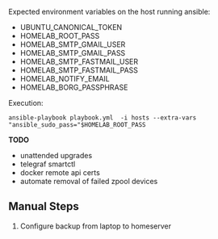 Expected environment variables on the host running ansible:
- UBUNTU_CANONICAL_TOKEN
- HOMELAB_ROOT_PASS
- HOMELAB_SMTP_GMAIL_USER
- HOMELAB_SMTP_GMAIL_PASS
- HOMELAB_SMTP_FASTMAIL_USER
- HOMELAB_SMTP_FASTMAIL_PASS
- HOMELAB_NOTIFY_EMAIL
- HOMELAB_BORG_PASSPHRASE

Execution:
```
ansible-playbook playbook.yml  -i hosts --extra-vars "ansible_sudo_pass="$HOMELAB_ROOT_PASS
```

**TODO**
- unattended upgrades
- telegraf smartctl
- docker remote api certs
- automate removal of failed zpool devices

## Manual Steps
1. Configure backup from laptop to homeserver